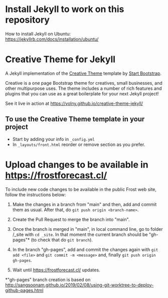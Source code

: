 # Install Jekyll to work on this repository
How to install Jekyll on Ubuntu: https://jekyllrb.com/docs/installation/ubuntu/ 

# Creative Theme for Jekyll

A Jekyll implementation of the [Creative Theme](http://startbootstrap.com/template-overviews/creative/) template by [Start Bootstrap](http://startbootstrap.com).

Creative is a one page Bootstrap theme for creatives, small businesses, and other multipurpose uses.
The theme includes a number of rich features and plugins that you can use as a great boilerplate for your next Jekyll project! 

See it live in action at <https://volny.github.io/creative-theme-jekyll/>

## To use the Creative Theme template in your project

- Start by adding your info in `_config.yml`
- In `_layouts/front.html` reorder or remove section as you prefer.

# Upload changes to be available in https://frostforecast.cl/
To include new code changes to be available in the public Frost web site, follow the instructions below:

1. Make the changes in a branch from "main" and then, add and commit them as usual. After that, do `git push origin <branch-name>`.

2. Create the Pull Request to merge the branch into "main".

3. Once the branch is merged in "main", in local command line, go to folder /_site with `cd _site`. In that moment the current branch should be "gh-pages"* (to check that do `git branch`).

4. In the branch "gh-pages", add and commit the changes again with `git add <file>` and `git commit -m <message>` and, finally `git push origin gh-pages`.

5. Wait until https://frostforecast.cl/ updates.

*"gh-pages" branch creation is based on http://sangsoonam.github.io/2019/02/08/using-git-worktree-to-deploy-github-pages.html

